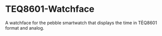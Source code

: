 # TEQ8601-Watchface
A watchface for the pebble smartwatch that displays the time in TÈQ8601 format and analog.
